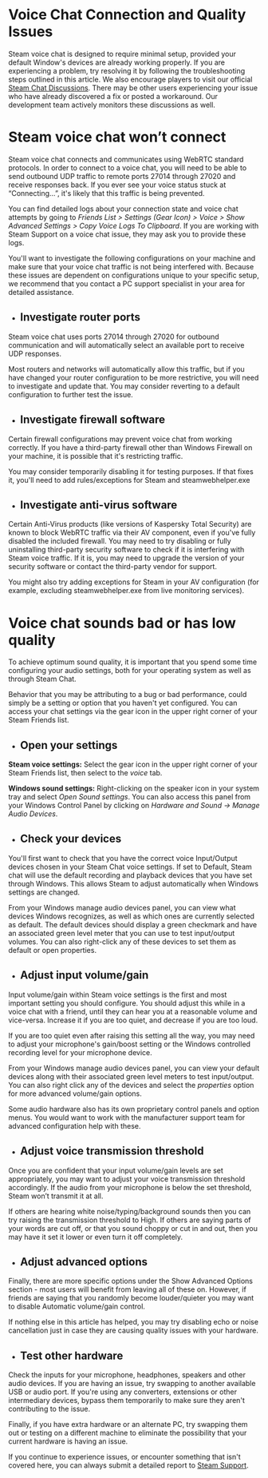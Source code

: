# Voice Chat Connection and Quality Issues

Steam voice chat is designed to require minimal setup, provided your default Window's devices are already working properly. If you are experiencing a problem, try resolving it by following the troubleshooting steps outlined in this article.  We also encourage players to visit our official [Steam Chat Discussions](https://steamcommunity.com/groups/SteamClientBeta/discussions/3/). There may be other users experiencing your issue who have already discovered a fix or posted a workaround. Our development team actively monitors these discussions as well.   
  
  
# Steam voice chat won’t connect
  
Steam voice chat connects and communicates using WebRTC standard protocols. In order to connect to a voice chat, you will need to be able to send outbound UDP traffic to remote ports 27014 through 27020 and receive responses back. If you ever see your voice status stuck at “Connecting…”, it's likely that this traffic is being prevented.  
  
You can find detailed logs about your connection state and voice chat attempts by going to *Friends List > Settings (Gear Icon) > Voice > Show Advanced Settings > Copy Voice Logs To Clipboard*. If you are working with Steam Support on a voice chat issue, they may ask you to provide these logs.  
  
You'll want to investigate the following configurations on your machine and make sure that your voice chat traffic is not being interfered with. Because these issues are dependent on configurations unique to your specific setup, we recommend that you contact a PC support specialist in your area for detailed assistance.  

* ## Investigate router ports
  
Steam voice chat uses ports 27014 through 27020 for outbound communication and will automatically select an available port to receive UDP responses.  
  
Most routers and networks will automatically allow this traffic, but if you have changed your router configuration to be more restrictive, you will need to investigate and update that. You may consider reverting to a default configuration to further test the issue.
* ## Investigate firewall software
Certain firewall configurations may prevent voice chat from working correctly. If you have a third-party firewall other than Windows Firewall on your machine, it is possible that it's restricting traffic.  
  
You may consider temporarily disabling it for testing purposes. If that fixes it, you'll need to add rules/exceptions for Steam and steamwebhelper.exe
* ## Investigate anti-virus software
Certain Anti-Virus products (like versions of Kaspersky Total Security) are known to block WebRTC traffic via their AV component, even if you've fully disabled the included firewall. You may need to try disabling or fully uninstalling third-party security software to check if it is interfering with Steam voice traffic. If it is, you may need to upgrade the version of your security software or contact the third-party vendor for support.  
  
You might also try adding exceptions for Steam in your AV configuration (for example, excluding steamwebhelper.exe from live monitoring services).

   
  
  
# Voice chat sounds bad or has low quality
  
To achieve optimum sound quality, it is important that you spend some time configuring your audio settings, both for your operating system as well as through Steam Chat.  
  
Behavior that you may be attributing to a bug or bad performance, could simply be a setting or option that you haven't yet configured. You can access your chat settings via the gear icon in the upper right corner of your Steam Friends list.  

* ## Open your settings
  
**Steam voice settings:** Select the gear icon in the upper right corner of your Steam Friends list, then select to the *voice* tab.  
  
**Windows sound settings:** Right-clicking on the speaker icon in your system tray and select *Open Sound settings*. You can also access this panel from your Windows Control Panel by clicking on *Hardware and Sound -> Manage Audio Devices*.
* ## Check your devices
You'll first want to check that you have the correct voice Input/Output devices chosen in your Steam Chat voice settings. If set to Default, Steam chat will use the default recording and playback devices that you have set through Windows. This allows Steam to adjust automatically when Windows settings are changed.  
  
From your Windows manage audio devices panel, you can view what devices Windows recognizes, as well as which ones are currently selected as default. The default devices should display a green checkmark and have an associated green level meter that you can use to test input/output volumes. You can also right-click any of these devices to set them as default or open properties.
* ## Adjust input volume/gain
Input volume/gain within Steam voice settings is the first and most important setting you should configure. You should adjust this while in a voice chat with a friend, until they can hear you at a reasonable volume and vice-versa. Increase it if you are too quiet, and decrease if you are too loud.  
  
If you are too quiet even after raising this setting all the way, you may need to adjust your microphone's gain/boost setting or the Windows controlled recording level for your microphone device.  
  
From your Windows manage audio devices panel, you can view your default devices along with their associated green level meters to test input/output. You can also right click any of the devices and select the *properties* option for more advanced volume/gain options.  
  
Some audio hardware also has its own proprietary control panels and option menus. You would want to work with the manufacturer support team for advanced configuration help with these.
* ## Adjust voice transmission threshold
Once you are confident that your input volume/gain levels are set appropriately, you may want to adjust your voice transmission threshold accordingly. If the audio from your microphone is below the set threshold, Steam won’t transmit it at all.  
  
If others are hearing white noise/typing/background sounds then you can try raising the transmission threshold to High.  If others are saying parts of your words are cut off, or that you sound choppy or cut in and out, then you may have it set it lower or even turn it off completely.
* ## Adjust advanced options
Finally, there are more specific options under the Show Advanced Options section - most users will benefit from leaving all of these on. However, if friends are saying that you randomly become louder/quieter you may want to disable Automatic volume/gain control.  
  
If nothing else in this article has helped, you may try disabling echo or noise cancellation just in case they are causing quality issues with your hardware.
* ## Test other hardware
Check the inputs for your microphone, headphones, speakers and other audio devices. If you are having an issue, try swapping to another available USB or audio port. If you're using any converters, extensions or other intermediary devices, bypass them temporarily to make sure they aren't contributing to the issue.  
  
Finally, if you have extra hardware or an alternate PC, try swapping them out or testing on a different machine to eliminate the possibility that your current hardware is having an issue.

  
  
  
  
If you continue to experience issues, or encounter something that isn't covered here, you can always submit a detailed report to [Steam Support](https://help.steampowered.com).
